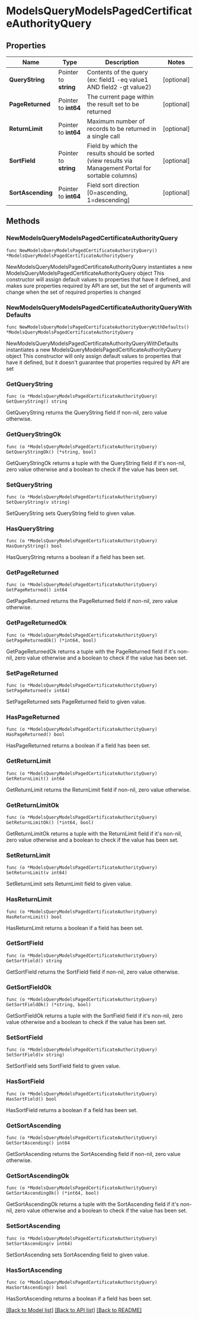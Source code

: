 # ModelsQueryModelsPagedCertificateAuthorityQuery

## Properties

Name | Type | Description | Notes
------------ | ------------- | ------------- | -------------
**QueryString** | Pointer to **string** | Contents of the query (ex: field1 -eq value1 AND field2 -gt value2) | [optional] 
**PageReturned** | Pointer to **int64** | The current page within the result set to be returned | [optional] 
**ReturnLimit** | Pointer to **int64** | Maximum number of records to be returned in a single call | [optional] 
**SortField** | Pointer to **string** | Field by which the results should be sorted (view results via Management Portal for sortable columns) | [optional] 
**SortAscending** | Pointer to **int64** | Field sort direction [0&#x3D;ascending, 1&#x3D;descending] | [optional] 

## Methods

### NewModelsQueryModelsPagedCertificateAuthorityQuery

`func NewModelsQueryModelsPagedCertificateAuthorityQuery() *ModelsQueryModelsPagedCertificateAuthorityQuery`

NewModelsQueryModelsPagedCertificateAuthorityQuery instantiates a new ModelsQueryModelsPagedCertificateAuthorityQuery object
This constructor will assign default values to properties that have it defined,
and makes sure properties required by API are set, but the set of arguments
will change when the set of required properties is changed

### NewModelsQueryModelsPagedCertificateAuthorityQueryWithDefaults

`func NewModelsQueryModelsPagedCertificateAuthorityQueryWithDefaults() *ModelsQueryModelsPagedCertificateAuthorityQuery`

NewModelsQueryModelsPagedCertificateAuthorityQueryWithDefaults instantiates a new ModelsQueryModelsPagedCertificateAuthorityQuery object
This constructor will only assign default values to properties that have it defined,
but it doesn't guarantee that properties required by API are set

### GetQueryString

`func (o *ModelsQueryModelsPagedCertificateAuthorityQuery) GetQueryString() string`

GetQueryString returns the QueryString field if non-nil, zero value otherwise.

### GetQueryStringOk

`func (o *ModelsQueryModelsPagedCertificateAuthorityQuery) GetQueryStringOk() (*string, bool)`

GetQueryStringOk returns a tuple with the QueryString field if it's non-nil, zero value otherwise
and a boolean to check if the value has been set.

### SetQueryString

`func (o *ModelsQueryModelsPagedCertificateAuthorityQuery) SetQueryString(v string)`

SetQueryString sets QueryString field to given value.

### HasQueryString

`func (o *ModelsQueryModelsPagedCertificateAuthorityQuery) HasQueryString() bool`

HasQueryString returns a boolean if a field has been set.

### GetPageReturned

`func (o *ModelsQueryModelsPagedCertificateAuthorityQuery) GetPageReturned() int64`

GetPageReturned returns the PageReturned field if non-nil, zero value otherwise.

### GetPageReturnedOk

`func (o *ModelsQueryModelsPagedCertificateAuthorityQuery) GetPageReturnedOk() (*int64, bool)`

GetPageReturnedOk returns a tuple with the PageReturned field if it's non-nil, zero value otherwise
and a boolean to check if the value has been set.

### SetPageReturned

`func (o *ModelsQueryModelsPagedCertificateAuthorityQuery) SetPageReturned(v int64)`

SetPageReturned sets PageReturned field to given value.

### HasPageReturned

`func (o *ModelsQueryModelsPagedCertificateAuthorityQuery) HasPageReturned() bool`

HasPageReturned returns a boolean if a field has been set.

### GetReturnLimit

`func (o *ModelsQueryModelsPagedCertificateAuthorityQuery) GetReturnLimit() int64`

GetReturnLimit returns the ReturnLimit field if non-nil, zero value otherwise.

### GetReturnLimitOk

`func (o *ModelsQueryModelsPagedCertificateAuthorityQuery) GetReturnLimitOk() (*int64, bool)`

GetReturnLimitOk returns a tuple with the ReturnLimit field if it's non-nil, zero value otherwise
and a boolean to check if the value has been set.

### SetReturnLimit

`func (o *ModelsQueryModelsPagedCertificateAuthorityQuery) SetReturnLimit(v int64)`

SetReturnLimit sets ReturnLimit field to given value.

### HasReturnLimit

`func (o *ModelsQueryModelsPagedCertificateAuthorityQuery) HasReturnLimit() bool`

HasReturnLimit returns a boolean if a field has been set.

### GetSortField

`func (o *ModelsQueryModelsPagedCertificateAuthorityQuery) GetSortField() string`

GetSortField returns the SortField field if non-nil, zero value otherwise.

### GetSortFieldOk

`func (o *ModelsQueryModelsPagedCertificateAuthorityQuery) GetSortFieldOk() (*string, bool)`

GetSortFieldOk returns a tuple with the SortField field if it's non-nil, zero value otherwise
and a boolean to check if the value has been set.

### SetSortField

`func (o *ModelsQueryModelsPagedCertificateAuthorityQuery) SetSortField(v string)`

SetSortField sets SortField field to given value.

### HasSortField

`func (o *ModelsQueryModelsPagedCertificateAuthorityQuery) HasSortField() bool`

HasSortField returns a boolean if a field has been set.

### GetSortAscending

`func (o *ModelsQueryModelsPagedCertificateAuthorityQuery) GetSortAscending() int64`

GetSortAscending returns the SortAscending field if non-nil, zero value otherwise.

### GetSortAscendingOk

`func (o *ModelsQueryModelsPagedCertificateAuthorityQuery) GetSortAscendingOk() (*int64, bool)`

GetSortAscendingOk returns a tuple with the SortAscending field if it's non-nil, zero value otherwise
and a boolean to check if the value has been set.

### SetSortAscending

`func (o *ModelsQueryModelsPagedCertificateAuthorityQuery) SetSortAscending(v int64)`

SetSortAscending sets SortAscending field to given value.

### HasSortAscending

`func (o *ModelsQueryModelsPagedCertificateAuthorityQuery) HasSortAscending() bool`

HasSortAscending returns a boolean if a field has been set.


[[Back to Model list]](../README.md#documentation-for-models) [[Back to API list]](../README.md#documentation-for-api-endpoints) [[Back to README]](../README.md)


